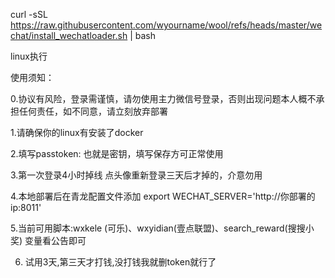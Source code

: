 curl -sSL https://raw.githubusercontent.com/wyourname/wool/refs/heads/master/wechat/install_wechatloader.sh | bash

linux执行

使用须知：

0.协议有风险，登录需谨慎，请勿使用主力微信号登录，否则出现问题本人概不承担任何责任，如不同意，请立刻放弃部署

1.请确保你的linux有安装了docker

2.填写passtoken: 也就是密钥，填写保存方可正常使用 

3.第一次登录4小时掉线 点头像重新登录三天后才掉的，介意勿用 

4.本地部署后在青龙配置文件添加 export WECHAT_SERVER='http://你部署的ip:8011' 

5.当前可用脚本:wxkele (可乐)、wxyidian(壹点联盟)、search_reward(搜搜小奖) 变量看公告即可

6. 试用3天,第三天才打钱,没打钱我就删token就行了
